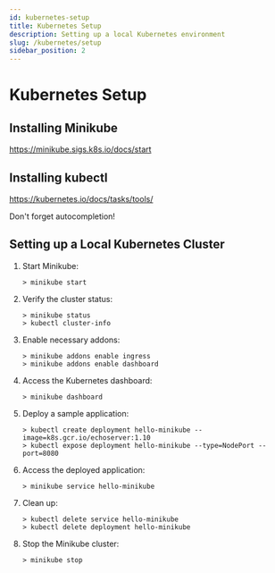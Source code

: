 ```yaml
---
id: kubernetes-setup
title: Kubernetes Setup
description: Setting up a local Kubernetes environment
slug: /kubernetes/setup
sidebar_position: 2
---
```


# Kubernetes Setup

## Installing Minikube

   https://minikube.sigs.k8s.io/docs/start

## Installing kubectl

   https://kubernetes.io/docs/tasks/tools/

   Don't forget autocompletion!

## Setting up a Local Kubernetes Cluster

1. Start Minikube:

    ```shell
    > minikube start
    ```

2. Verify the cluster status:

    ```shell
    > minikube status
    > kubectl cluster-info
    ```

3. Enable necessary addons:

    ```shell
    > minikube addons enable ingress
    > minikube addons enable dashboard
    ```

4. Access the Kubernetes dashboard:
    
    ```shell
    > minikube dashboard
    ```

5. Deploy a sample application:

    ```shell
    > kubectl create deployment hello-minikube --image=k8s.gcr.io/echoserver:1.10
    > kubectl expose deployment hello-minikube --type=NodePort --port=8080
    ```

6. Access the deployed application:

    ```shell
    > minikube service hello-minikube
    ```

7. Clean up:

    ```shell
    > kubectl delete service hello-minikube
    > kubectl delete deployment hello-minikube
    ```

8. Stop the Minikube cluster:

    ```shell
    > minikube stop
    ```